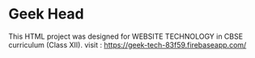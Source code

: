 # Geek Head
This HTML project was designed for WEBSITE TECHNOLOGY in CBSE curriculum (Class XII).
visit : https://geek-tech-83f59.firebaseapp.com/

